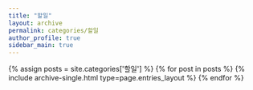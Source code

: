 ```yaml
---
title: "할일"
layout: archive
permalink: categories/할일
author_profile: true
sidebar_main: true
---
```


{% assign posts = site.categories['할일'] %}
{% for post in posts %} {% include archive-single.html type=page.entries_layout %} {% endfor %}
